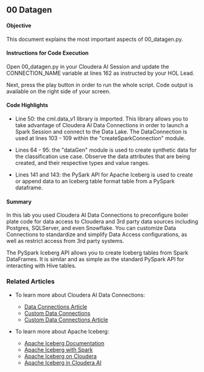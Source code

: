 ## 00 Datagen

#### Objective

This document explains the most important aspects of 00_datagen.py.

#### Instructions for Code Execution

Open 00_datagen.py in your Cloudera AI Session and update the CONNECTION_NAME variable at lines 162 as instructed by your HOL Lead.

Next, press the play button in order to run the whole script. Code output is available on the right side of your screen.

#### Code Highlights

* Line 50: the cml.data_v1 library is imported. This library allows you to take advantage of Cloudera AI Data Connections in order to launch a Spark Session and connect to the Data Lake. The DataConnection is used at lines 103 - 109 within the "createSparkConnection" module.

* Lines 64 - 95: the "dataGen" module is used to create synthetic data for the classification use case. Observe the data attributes that are being created, and their respective types and value ranges.

* Lines 141 and 143: the PySark API for Apache Iceberg is used to create or append data to an Iceberg table format table from a PySpark dataframe.

#### Summary

In this lab you used Cloudera AI Data Connections to preconfigure boiler plate code for data access to Cloudera and 3rd party data sources including Postgres, SQLServer, and even Snowflake. You can customize Data Connections to standardize and simplify Data Access configurations, as well as restrict access from 3rd party systems.

The PySpark Iceberg API allows you to create Iceberg tables from Spark DataFrames. It is similar and as simple as the standard PySpark API for interacting with Hive tables.

### Related Articles

* To learn more about Cloudera AI Data Connections:
  * [Data Connections Article](https://community.cloudera.com/t5/Community-Articles/New-Feature-in-Cloudera-Machine-Learning-Data-Connections/ta-p/336775)
  * [Custom Data Connections](https://docs.cloudera.com/machine-learning/cloud/mlde/topics/ml-custom-data-conn-create.html)
  * [Custom Data Connections Article](https://community.cloudera.com/t5/Community-Articles/Using-Custom-Data-Connections-in-Cloudera-Machine-Learning/ta-p/379132)

* To learn more about Apache Iceberg:
  * [Apache Iceberg Documentation](https://iceberg.apache.org/docs/1.5.2/)
  * [Apache Iceberg with Spark](https://iceberg.apache.org/docs/1.5.2/spark-getting-started/)
  * [Apache Iceberg on Cloudera](https://www.cloudera.com/open-source/apache-iceberg.html)
  * [Apache Iceberg in Cloudera AI](https://community.cloudera.com/t5/Community-Articles/Using-Cloudera-Machine-Learning-for-Datalake-and-Iceberg/ta-p/336133)
